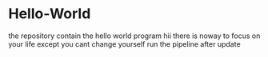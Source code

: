 # Hello-World
the repository contain the hello world program
hii there is noway to focus on your life except you cant change yourself
run the pipeline after update
